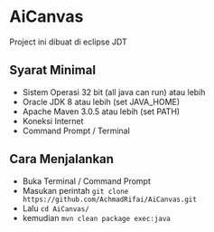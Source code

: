 # AiCanvas

Project ini dibuat di eclipse JDT

## Syarat Minimal
- Sistem Operasi 32 bit (all java can run) atau lebih
- Oracle JDK 8 atau lebih (set JAVA_HOME)
- Apache Maven 3.0.5 atau lebih (set PATH)
- Koneksi Internet
- Command Prompt / Terminal

## Cara Menjalankan
- Buka Terminal / Command Prompt
- Masukan perintah `git clone https://github.com/AchmadRifai/AiCanvas.git`
- Lalu `cd AiCanvas/`
- kemudian `mvn clean package exec:java`